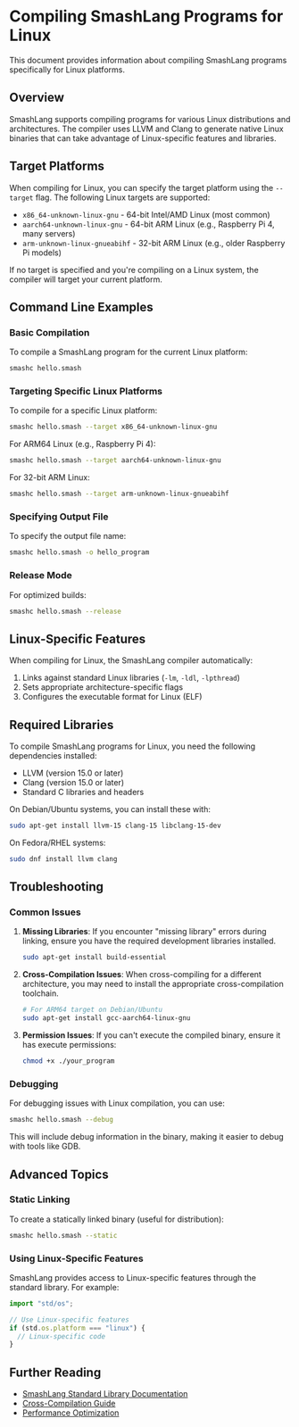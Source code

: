 # Compiling SmashLang Programs for Linux

This document provides information about compiling SmashLang programs specifically for Linux platforms.

## Overview

SmashLang supports compiling programs for various Linux distributions and architectures. The compiler uses LLVM and Clang to generate native Linux binaries that can take advantage of Linux-specific features and libraries.

## Target Platforms

When compiling for Linux, you can specify the target platform using the `--target` flag. The following Linux targets are supported:

- `x86_64-unknown-linux-gnu` - 64-bit Intel/AMD Linux (most common)
- `aarch64-unknown-linux-gnu` - 64-bit ARM Linux (e.g., Raspberry Pi 4, many servers)
- `arm-unknown-linux-gnueabihf` - 32-bit ARM Linux (e.g., older Raspberry Pi models)

If no target is specified and you're compiling on a Linux system, the compiler will target your current platform.

## Command Line Examples

### Basic Compilation

To compile a SmashLang program for the current Linux platform:

```bash
smashc hello.smash
```

### Targeting Specific Linux Platforms

To compile for a specific Linux platform:

```bash
smashc hello.smash --target x86_64-unknown-linux-gnu
```

For ARM64 Linux (e.g., Raspberry Pi 4):

```bash
smashc hello.smash --target aarch64-unknown-linux-gnu
```

For 32-bit ARM Linux:

```bash
smashc hello.smash --target arm-unknown-linux-gnueabihf
```

### Specifying Output File

To specify the output file name:

```bash
smashc hello.smash -o hello_program
```

### Release Mode

For optimized builds:

```bash
smashc hello.smash --release
```

## Linux-Specific Features

When compiling for Linux, the SmashLang compiler automatically:

1. Links against standard Linux libraries (`-lm`, `-ldl`, `-lpthread`)
2. Sets appropriate architecture-specific flags
3. Configures the executable format for Linux (ELF)

## Required Libraries

To compile SmashLang programs for Linux, you need the following dependencies installed:

- LLVM (version 15.0 or later)
- Clang (version 15.0 or later)
- Standard C libraries and headers

On Debian/Ubuntu systems, you can install these with:

```bash
sudo apt-get install llvm-15 clang-15 libclang-15-dev
```

On Fedora/RHEL systems:

```bash
sudo dnf install llvm clang
```

## Troubleshooting

### Common Issues

1. **Missing Libraries**: If you encounter "missing library" errors during linking, ensure you have the required development libraries installed.

   ```bash
   sudo apt-get install build-essential
   ```

2. **Cross-Compilation Issues**: When cross-compiling for a different architecture, you may need to install the appropriate cross-compilation toolchain.

   ```bash
   # For ARM64 target on Debian/Ubuntu
   sudo apt-get install gcc-aarch64-linux-gnu
   ```

3. **Permission Issues**: If you can't execute the compiled binary, ensure it has execute permissions:

   ```bash
   chmod +x ./your_program
   ```

### Debugging

For debugging issues with Linux compilation, you can use:

```bash
smashc hello.smash --debug
```

This will include debug information in the binary, making it easier to debug with tools like GDB.

## Advanced Topics

### Static Linking

To create a statically linked binary (useful for distribution):

```bash
smashc hello.smash --static
```

### Using Linux-Specific Features

SmashLang provides access to Linux-specific features through the standard library. For example:

```javascript
import "std/os";

// Use Linux-specific features
if (std.os.platform === "linux") {
  // Linux-specific code
}
```

## Further Reading

- [SmashLang Standard Library Documentation](./std_library.md)
- [Cross-Compilation Guide](./cross_compilation.md)
- [Performance Optimization](./optimization.md)
